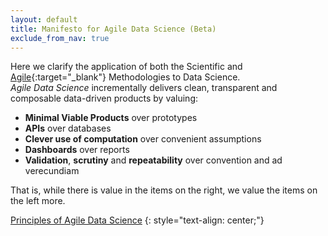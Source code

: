 ```yaml
---
layout: default
title: Manifesto for Agile Data Science (Beta)
exclude_from_nav: true
---
```


Here we clarify the application of both the Scientific and [Agile](http://www.agilemanifesto.org/){:target="_blank"} Methodologies to Data Science.  
*Agile Data Science* incrementally delivers clean, transparent and composable data-driven products by valuing:

 - **Minimal Viable Products** over prototypes
 - **APIs** over databases
 - **Clever use of computation** over convenient assumptions
 - **Dashboards** over reports
 - **Validation**, **scrutiny** and **repeatability** over convention and ad verecundiam

That is, while there is value in the items on the right, we value the items on the left more.

[Principles of Agile Data Science](/principles)
{: style="text-align: center;"}
